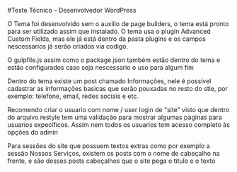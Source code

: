 #Teste Técnico – Desenvolvedor WordPress

O Tema foi desenvolvido sem o auxilio de page builders, o tema está pronto para ser utilizado assim que instalado. O tema usa o plugin Advanced Custom Fields, mas ele já está dentro da pasta plugins e os campos nescessarios já serão criados via codigo.

O gulpfile.js assim como o package.json também estão dentro do tema e estão configurados caso seja nescessario o uso para algum fim

Dentro do tema existe um post chamado Informações, nele é possivel cadastrar as informações basicas que serão pouxadas no resto do stie, por exemplo: telefone, email, redes sociais e etc.

Recomendo criar o usuario com nome / user login de "site" visto que dentro do arquivo restyle tem uma validação para mostrar algumas paginas para usuarios expecificos. Assim nem todos os usuarios tem acesso completo às opções do admin

Para sessões do site que possuem textos extras como por exemplo a sessão Nossos Serviços, existem os posts com o nome de cabeçalho na frente, e são desses posts cabeçalhos que o site pega o titulo e o texto
